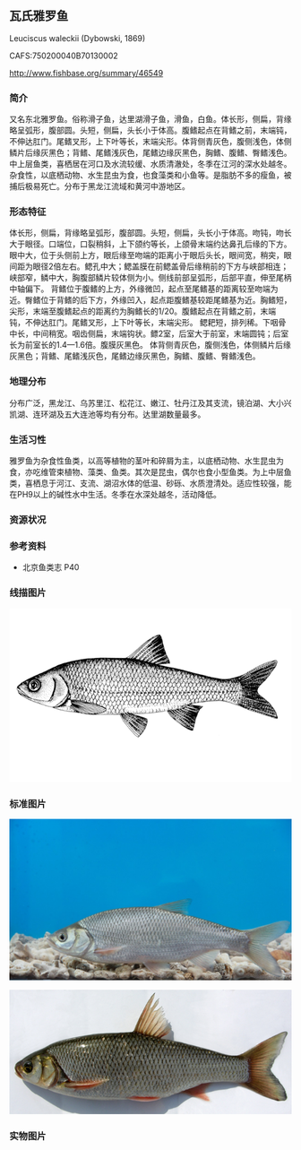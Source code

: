 ## 瓦氏雅罗鱼

Leuciscus waleckii  (Dybowski, 1869)

CAFS:750200040B70130002

<http://www.fishbase.org/summary/46549>

### 简介

又名东北雅罗鱼。俗称滑子鱼，达里湖滑子鱼，滑鱼，白鱼。体长形，侧扁，背缘略呈弧形，腹部圆。头短，侧扁，头长小于体高。腹鳍起点在背鳍之前，末端钝，不伸达肛门。尾鳍叉形，上下叶等长，末端尖形。体背侧青灰色，腹侧浅色，体侧鳞片后缘灰黑色；背鳍、尾鳍浅灰色，尾鳍边缘灰黑色，胸鳍、腹鳍、臀鳍浅色。中上层鱼类，喜栖居在河口及水流较缓、水质清澈处，冬季在江河的深水处越冬。杂食性，以底栖动物、水生昆虫为食，也食藻类和小鱼等。是脂肪不多的瘦鱼，被捕后极易死亡。分布于黑龙江流域和黄河中游地区。

### 形态特征

体长形，侧扁，背缘略呈弧形，腹部圆。头短，侧扁，头长小于体高。吻钝，吻长大于眼径。口端位，口裂稍斜，上下颌约等长，上颌骨末端约达鼻孔后缘的下方。眼中大，位于头侧前上方，眼后缘至吻端的距离小于眼后头长，眼间宽，稍突，眼间距为眼径2倍左右。鳃孔中大；鳃盖膜在前鳃盖骨后缘稍前的下方与峡部相连；峡部窄，鳞中大，胸腹部鳞片较体侧为小。侧线前部呈弧形，后部平直，伸至尾柄中轴偏下。
背鳍位于腹鳍的上方，外缘微凹，起点至尾鳍基的距离较至吻端为近。臀鳍位于背鳍的后下方，外缘凹入，起点距腹鳍基较距尾鳍基为近。胸鳍短，尖形，末端至腹鳍起点的距离约为胸鳍长的1/20。腹鳍起点在背鳍之前，末端钝，不伸达肛门。尾鳍叉形，上下叶等长，末端尖形。
鳃耙短，排列稀。下咽骨中长，中间稍宽。咽齿侧扁，末端钩状。鳔2室，后室大于前室，末端圆钝；后室长为前室长的1.4—1.6倍。腹膜灰黑色。
体背侧青灰色，腹侧浅色，体侧鳞片后缘灰黑色；背鳍、尾鳍浅灰色，尾鳍边缘灰黑色，胸鳍、腹鳍、臀鳍浅色。

### 地理分布

分布广泛，黑龙江、乌苏里江、松花江、嫩江、牡丹江及其支流，镜泊湖、大小兴凯湖、连环湖及五大连池等均有分布。达里湖数量最多。

### 生活习性

雅罗鱼为杂食性鱼类，以高等植物的茎叶和碎屑为主，以底栖动物、水生昆虫为食，亦吃维管束植物、藻类、鱼类。其次是昆虫，偶尔也食小型鱼类。为上中层鱼类，喜栖息于河江、支流、湖沼水体的低温、砂砾、水质澄清处。适应性较强，能在PH9以上的碱性水中生活。冬季在水深处越冬，活动降低。

### 资源状况

### 参考资料

- 北京鱼类志 P40

### 线描图片

![图片](photos/瓦氏雅罗鱼.gif)

### 标准图片

![图片](photos/瓦氏雅罗鱼A.jpg)

![图片](photos/瓦氏雅罗鱼B.jpg)

### 实物图片

